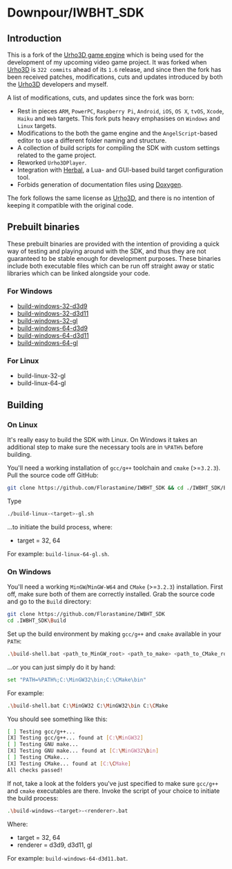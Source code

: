 # Downpour/IWBHT_SDK 

## Introduction 

This is a fork of the [Urho3D game engine](https://github.com/urho3d/Urho3D) which is being used for the development of my upcoming video game project. It was forked when [Urho3D](https://github.com/urho3d/Urho3D) is `322 commits` ahead of its `1.6` release, and since then the fork has been received patches, modifications, cuts and updates introduced by both the [Urho3D](https://github.com/urho3d/Urho3D) developers and myself. 

A list of modifications, cuts, and updates since the fork was born: 
* Rest in pieces `ARM`, `PowerPC`, `Raspberry Pi`, `Android`, `iOS`, `OS X`, `tvOS`, `Xcode`, `Haiku` and `Web` targets. This fork puts heavy emphasises on `Windows` and `Linux` targets. 
* Modifications to the both the game engine and the `AngelScript`-based editor to use a different folder naming and structure. 
* A collection of build scripts for compiling the SDK with custom settings related to the game project. 
* Reworked `Urho3DPlayer`. 
* Integration with [Herbal](https://github.com/Florastamine/Herbal), a Lua- and GUI-based build target configuration tool.  
* Forbids generation of documentation files using [Doxygen](http://www.stack.nl/~dimitri/doxygen/).  

The fork follows the same license as [Urho3D](https://github.com/urho3d/Urho3D), and there is no intention of keeping it compatible with the original code. 

## Prebuilt binaries 
These prebuilt binaries are provided with the intention of providing a quick way of testing and playing around with the SDK, and thus they are not guaranteed to be stable enough for development purposes. These binaries include both executable files which can be run off straight away or static libraries which can be linked alongside your code. 

### For Windows 
* [build-windows-32-d3d9](https://drive.google.com/file/d/0Bx0q4f1kFRaiTUpEbmVuaHIzdjA/view?usp=sharing)
* [build-windows-32-d3d11](https://drive.google.com/file/d/0Bx0q4f1kFRaiM3JwVURTNWlKV1k/view?usp=sharing)
* [build-windows-32-gl](https://drive.google.com/file/d/0Bx0q4f1kFRaiSXd5LXY3b0ZkQkU/view?usp=sharing)
* [build-windows-64-d3d9](https://drive.google.com/file/d/0Bx0q4f1kFRaiX2ltSVlqa092a2M/view?usp=sharing)
* [build-windows-64-d3d11](https://drive.google.com/file/d/0Bx0q4f1kFRaiZ3YxR1VMZ1pza1E/view?usp=sharing)
* [build-windows-64-gl](https://drive.google.com/file/d/0Bx0q4f1kFRaiTkx3M2ExNTREc1k/view?usp=sharing)

### For Linux 
* build-linux-32-gl 
* build-linux-64-gl 

## Building 

### On Linux 
It's really easy to build the SDK with Linux. On Windows it takes an additional step to make sure the necessary tools are in `%PATH%` before building. 

You'll need a working installation of `gcc/g++` toolchain and `cmake` (>=`3.2.3`). Pull the source code off GitHub: 
```bash 
git clone https://github.com/Florastamine/IWBHT_SDK && cd ./IWBHT_SDK/Build  
``` 

Type 
```bash 
./build-linux-<target>-gl.sh 
``` 
...to initiate the build process, where: 
* target = 32, 64

For example: `build-linux-64-gl.sh`. 

### On Windows 
You'll need a working `MinGW`/`MinGW-W64` and `CMake` (>=`3.2.3`) installation. First off, make sure both of them are correctly installed. Grab the source code and go to the `Build` directory:
```bash 
git clone https://github.com/Florastamine/IWBHT_SDK
cd .IWBHT_SDK\Build 
```

Set up the build environment by making `gcc/g++` and `cmake` available in your `PATH`: 
```bash 
.\build-shell.bat <path_to_MinGW_root> <path_to_make> <path_to_CMake_root>
``` 

...or you can just simply do it by hand: 
```bash 
set "PATH=%PATH%;C:\MinGW32\bin;C:\CMake\bin"
```

For example:
```bash 
.\build-shell.bat C:\MinGW32 C:\MinGW32\bin C:\CMake 
``` 

You should see something like this: 
```bash 
[ ] Testing gcc/g++...
[X] Testing gcc/g++... found at [C:\MinGW32]
[ ] Testing GNU make... 
[X] Testing GNU make... found at [C:\MinGW32\bin]
[ ] Testing CMake...
[X] Testing CMake... found at [C:\CMake]
All checks passed! 
```

If not, take a look at the folders you've just specified to make sure `gcc/g++` and `cmake` executables are there. 
Invoke the script of your choice to initiate the build process: 

```bash 
.\build-windows-<target>-<renderer>.bat
```

Where: 
* target = 32, 64
* renderer = d3d9, d3d11, gl 

For example: `build-windows-64-d3d11.bat`.
